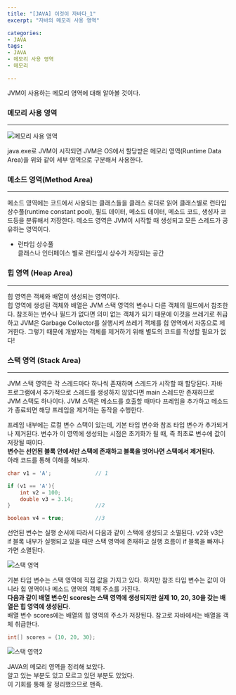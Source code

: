 ```yaml
---
title: "[JAVA] 이것이 자바다_1"
excerpt: "자바의 메모리 사용 영역"

categories:
- JAVA
tags:
- JAVA
- 메모리 사용 영역
- 메모리

---
```


JVM이 사용하는 메모리 영역에 대해 알아볼 것이다.


### 메모리 사용 영역
- - -
![메모리 사용 영역](https://user-images.githubusercontent.com/37354733/100698546-16024000-33dc-11eb-8105-8b6583d245cc.png)

java.exe로 JVM이 시작되면 JVM은 OS에서 할당받은 메모리 영역(Runtime Data Area)을 위와 같이 세부 영역으로 구분해서 사용한다.

### 메소드 영역(Method Area)
- - -
메소드 영역에는 코드에서 사용되는 클래스들을 클래스 로더로 읽어 클래스별로 런타입 상수풀(runtime constant pool), 필드 데이터, 메소드 데이터, 메소드 코드, 생성자 코드등을
분류해서 저장한다. 메소드 영역은 JVM이 시작할 때 생성되고 모든 스레드가 공유하는 영역이다.

- 런타입 상수풀  
클래스나 인터페이스 별로 런타임시 상수가 저장되는 공간 

### 힙 영역 (Heap Area)
- - -
힙 영역은 객체와 배열이 생성되는 영역이다.  
힙 영역에 생성된 객체와 배열은 JVM 스택 영역의 변수나 다른 객체의 필드에서 참조한다.
참조하는 변수나 필드가 없다면 의미 없는 객체가 되기 때문에 이것을 쓰레기로 취급하고 JVM은 Garbage Collector를 실행시켜
쓰레기 객체를 힙 영역에서 자동으로 제거한다.
그렇기 때문에 개발자는 객체를 제거하기 위해 별도의 코드를 작성할 필요가 없다!

### 스택 영역 (Stack Area)
- - -
JVM 스택 영역은 각 스레드마다 하나씩 존재하며 스레드가 시작할 때 할당된다.
자바 프로그램에서 추가적으로 스레드를 생성하지 않았다면 main 스레드만 존재하므로 JVM 스택도 하나이다.
JVM 스택은 메소드를 호출할 때마다 프레임을 추가하고 메소드가 종료되면 해당 프레임을 제거하는 동작을 수행한다.
  
  프레임 내부에는 로컬 변수 스택이 있는데, 기본 타입 변수와 참조 타입 변수가 추가되거나 제거된다.
  변수가 이 영역에 생성되는 시점은 초기화가 될 때, 즉 최초로 변수에 값이 저장될 때이다.  
  **변수는 선언된 블록 안에서만 스택에 존재하고 블록을 벗어나면 스택에서 제거된다.**  
  아래 코드를 통해 이해를 해보자.
  
``` java
char v1 = 'A';              // 1

if (v1 == 'A'){
    int v2 = 100;
    double v3 = 3.14;
}                           //2

boolean v4 = true;          //3
```
선언된 변수는 실행 순서에 따라서 다음과 같이 스택에 생성되고 소멸된다.
v2와 v3은 if 블록 내부가 실행되고 있을 때만 스택 영역에 존재하고 실행 흐름이 if 블록을 빠져나가면 소멸된다.  

![스택 영역](https://user-images.githubusercontent.com/37354733/100699882-78a90b00-33df-11eb-8603-5497f630048e.png)
  
기본 타입 변수는 스택 영역에 직접 값을 가지고 있다.
하지만 참조 타입 변수는 값이 아니라 힙 영역이나 메소드 영역의 객체 주소를 가진다.  
**다음과 같이 배열 변수인 scores는 스택 영역에 생성되지만 실제 10, 20, 30을 갖는 배열은 힙 영역에 생성된다.**  
배열 변수 scores에는 배열의 힙 영역의 주소가 저장된다.
  참고로 자바에서는 배열을 객체 취급한다.  
  
``` java
int[] scores = {10, 20, 30};
```
  
![스택 영역2](https://user-images.githubusercontent.com/37354733/100700159-274d4b80-33e0-11eb-89ea-aed6e1e30669.png)

    
JAVA의 메모리 영역을 정리해 보았다.  
알고 있는 부분도 있고 모르고 있던 부분도 있었다.  
이 기회를 통해 잘 정리했으므로 맨족.

